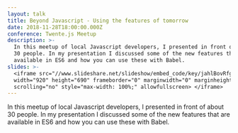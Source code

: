 ```yaml
---
layout: talk
title: Beyond Javascript - Using the features of tomorrow
date: 2018-11-28T18:00:00.000Z
conference: Twente.js Meetup
description: >-
  In this meetup of local Javascript developers, I presented in front of about
  30 people. In my presentation I discussed some of the new features that are
  available in ES6 and how you can use these with Babel.
slides: >-
  <iframe src="//www.slideshare.net/slideshow/embed_code/key/jahlBovRfg1Ftk"
  width="920" height="690" frameborder="0" marginwidth="0" marginheight="0"
  scrolling="no" style="max-width: 100%;" allowfullscreen> </iframe>
---
```

In this meetup of local Javascript developers, I presented in front of about 30 people. In my presentation I discussed some of the new features that are available in ES6 and how you can use these with Babel.
